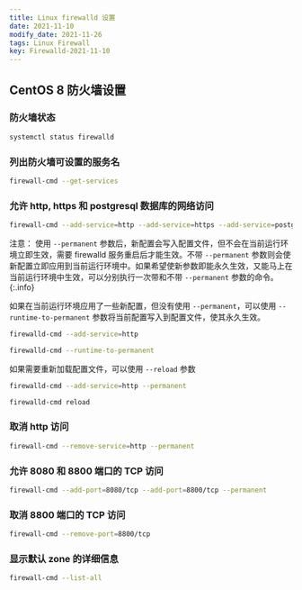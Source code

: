 ```yaml
---
title: Linux firewalld 设置
date: 2021-11-10
modify_date: 2021-11-26
tags: Linux Firewall
key: Firewalld-2021-11-10
---
```


## CentOS 8 防火墙设置

### 防火墙状态

```bash
systemctl status firewalld
```

### 列出防火墙可设置的服务名

```bash
firewall-cmd --get-services
```

<!--more-->

### 允许 http, https 和 postgresql 数据库的网络访问

```bash
firewall-cmd --add-service=http --add-service=https --add-service=postgresql --permanent
```

注意： 使用 `--permanent` 参数后，新配置会写入配置文件，但不会在当前运行环境立即生效，需要 firewalld 服务重启后才能生效。不带 `--permanent` 参数则会使新配置立即应用到当前运行环境中。如果希望使新参数即能永久生效，又能马上在当前运行环境中生效，可以分别执行一次带和不带 `--permanent` 参数的命令。
{:.info}

如果在当前运行环境应用了一些新配置，但没有使用 `--permanent`，可以使用 `--runtime-to-permanent` 参数将当前配置写入到配置文件，使其永久生效。

```bash
firewalld-cmd --add-service=http

firewalld-cmd --runtime-to-permanent
```

如果需要重新加载配置文件，可以使用 `--reload` 参数

```bash
firewalld-cmd --add-service=http --permanent

firewalld-cmd reload
```

### 取消 http 访问

```bash
firewall-cmd --remove-service=http --permanent
```

### 允许 8080 和 8800 端口的 TCP 访问

```bash
firewall-cmd --add-port=8080/tcp --add-port=8800/tcp --permanent
```

### 取消 8800 端口的 TCP 访问

```bash
firewall-cmd --remove-port=8800/tcp
```

### 显示默认 zone 的详细信息

```bash
firewall-cmd --list-all
```
